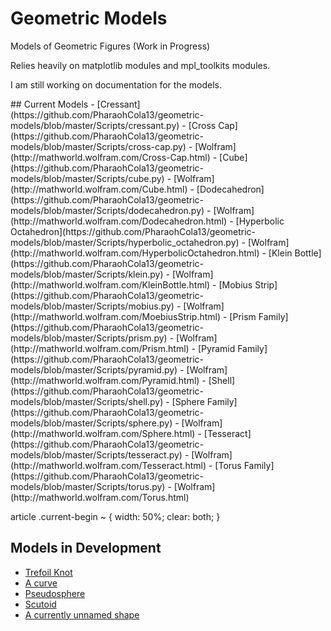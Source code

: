 # Geometric Models
Models of Geometric Figures
(Work in Progress)
 
Relies heavily on matplotlib modules and mpl_toolkits modules.

I am still working on documentation for the models. 
<div class="current-begin"> </div>
## Current Models
- [Cressant](https://github.com/PharaohCola13/geometric-models/blob/master/Scripts/cressant.py)
- [Cross Cap](https://github.com/PharaohCola13/geometric-models/blob/master/Scripts/cross-cap.py)
  - [Wolfram](http://mathworld.wolfram.com/Cross-Cap.html)
- [Cube](https://github.com/PharaohCola13/geometric-models/blob/master/Scripts/cube.py)
  - [Wolfram](http://mathworld.wolfram.com/Cube.html)
- [Dodecahedron](https://github.com/PharaohCola13/geometric-models/blob/master/Scripts/dodecahedron.py)
  - [Wolfram](http://mathworld.wolfram.com/Dodecahedron.html)
- [Hyperbolic Octahedron](https://github.com/PharaohCola13/geometric-models/blob/master/Scripts/hyperbolic_octahedron.py)
  - [Wolfram](http://mathworld.wolfram.com/HyperbolicOctahedron.html)
- [Klein Bottle](https://github.com/PharaohCola13/geometric-models/blob/master/Scripts/klein.py)
  - [Wolfram](http://mathworld.wolfram.com/KleinBottle.html)
- [Mobius Strip](https://github.com/PharaohCola13/geometric-models/blob/master/Scripts/mobius.py)
  - [Wolfram](http://mathworld.wolfram.com/MoebiusStrip.html)
- [Prism Family](https://github.com/PharaohCola13/geometric-models/blob/master/Scripts/prism.py)
  - [Wolfram](http://mathworld.wolfram.com/Prism.html)
- [Pyramid Family](https://github.com/PharaohCola13/geometric-models/blob/master/Scripts/pyramid.py)
  - [Wolfram](http://mathworld.wolfram.com/Pyramid.html)
- [Shell](https://github.com/PharaohCola13/geometric-models/blob/master/Scripts/shell.py)
- [Sphere Family](https://github.com/PharaohCola13/geometric-models/blob/master/Scripts/sphere.py)
  - [Wolfram](http://mathworld.wolfram.com/Sphere.html)
- [Tesseract](https://github.com/PharaohCola13/geometric-models/blob/master/Scripts/tesseract.py)
  - [Wolfram](http://mathworld.wolfram.com/Tesseract.html)
- [Torus Family](https://github.com/PharaohCola13/geometric-models/blob/master/Scripts/torus.py)
  - [Wolfram](http://mathworld.wolfram.com/Torus.html)
<div class="current-end"></div>

article .current-begin ~ {
	width: 50%;
	clear: both;
	}
## Models in Development
- [Trefoil Knot](https://github.com/PharaohCola13/geometric-models/blob/master/In%20Development/knot.py)
- [A curve](https://github.com/PharaohCola13/geometric-models/blob/master/In%20Development/curve.py)
- [Pseudosphere](https://github.com/PharaohCola13/geometric-models/blob/master/In%20Development/pseudosphere.py)
- [Scutoid](https://github.com/PharaohCola13/geometric-models/tree/master/Scutoid%20Research)
- [A currently unnamed shape](https://github.com/PharaohCola13/geometric-models/blob/master/In%20Development/interesting.py)
